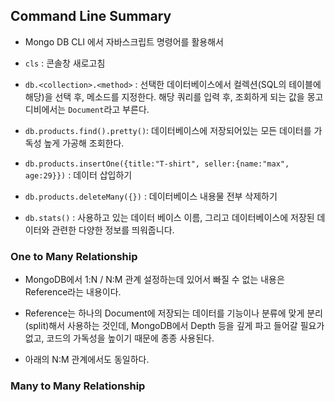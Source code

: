 ## Command Line Summary

- Mongo DB CLI 에서 자바스크립트 명령어를 활용해서

- `cls` : 콘솔창 새로고침

- `db.<collection>.<method>` : 선택한 데이터베이스에서 컬렉션(SQL의 테이블에 해당)을 선택 후, 메소드를 지정한다. 해당 쿼리를 입력 후, 조회하게 되는 값을 몽고디비에서는 `Document`라고 부른다.

- `db.products.find().pretty()`: 데이터베이스에 저장되어있는 모든 데이터를 가독성 높게 가공해 조회한다.

- `db.products.insertOne({title:"T-shirt", seller:{name:"max", age:29}})` : 데이터 삽입하기

- `db.products.deleteMany({})` : 데이터베이스 내용물 전부 삭제하기

- `db.stats()` : 사용하고 있는 데이터 베이스 이름, 그리고 데이터베이스에 저장된 데이터와 관련한 다양한 정보를 띄워줍니다.

### One to Many Relationship

- MongoDB에서 1:N / N:M 관계 설정하는데 있어서 빠질 수 없는 내용은 Reference라는 내용이다.

- Reference는 하나의 Document에 저장되는 데이터를 기능이나 분류에 맞게 분리(split)해서 사용하는 것인데, MongoDB에서 Depth 등을 깊게 파고 들어갈 필요가 없고, 코드의 가독성을 높이기 때문에 종종 사용된다.

- 아래의 N:M 관계에서도 동일하다.

### Many to Many Relationship
